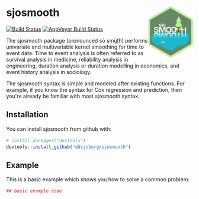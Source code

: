 
<!-- README.md is generated from README.Rmd. Please edit that file -->
sjosmooth <img src="man/figures/logo-small.png" align="right" />
================================================================

<!-- 
<<<<<<< HEAD
[![AppVeyor Build Status](https://ci.appveyor.com/api/projects/status/github/ddsjoberg/sjosmooth?branch=master&svg=true)](https://ci.appveyor.com/project/ddsjoberg/sjosmooth)
=======
>>>>>>> b464999b08778927a0b218c2e75f2ec6ca523e20
[![packageversion](https://img.shields.io/badge/Package%20version-0.1.0-orange.svg?style=flat-square)](commits/master)

[![CRAN_Status_Badge](http://www.r-pkg.org/badges/version/sjosmooth)](https://cran.r-project.org/package=sjosmooth)

[![Coverage Status](https://img.shields.io/codecov/c/github/ddsjoberg/sjosmooth/master.svg)](https://codecov.io/github/ddsjoberg/sjosmooth?branch=master)
-->
[![Build Status](https://travis-ci.org/ddsjoberg/sjosmooth.svg?branch=master)](https://travis-ci.org/ddsjoberg/sjosmooth) [![AppVeyor Build Status](https://ci.appveyor.com/api/projects/status/github/ddsjoberg/sjosmooth?branch=master&svg=true)](https://ci.appveyor.com/project/ddsjoberg/sjosmooth)

The sjosmooth package (pronounced sō smüt͟h) performs univariate and multivariable kernel smoothing for time to event data. Time to event analysis is often referred to as survival analysis in medicine, reliability analysis in engineering, duration analysis or duration modelling in economics, and event history analysis in sociology.

The sjosmooth syntax is simple and modeled after existing functions. For example, if you know the syntax for Cox regression and prediction, then you're already be familiar with most sjosmooth syntax.

Installation
------------

You can install sjosmooth from github with:

``` r
# install.packages("devtools")
devtools::install_github("ddsjoberg/sjosmooth")
```

Example
-------

This is a basic example which shows you how to solve a common problem:

``` r
## basic example code
```
